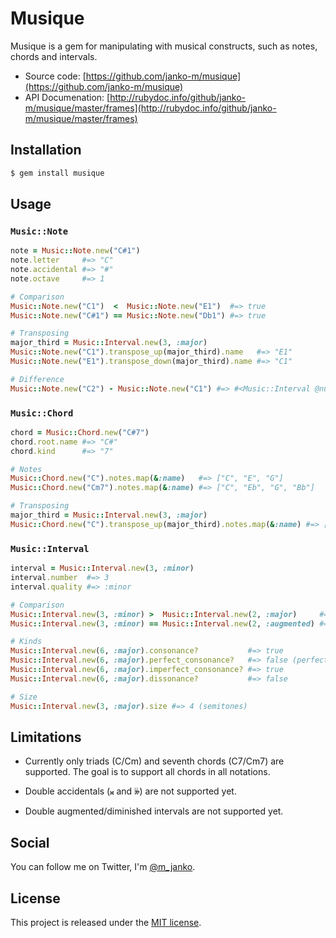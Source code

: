# Musique

Musique is a gem for manipulating with musical constructs, such as notes,
chords and intervals.

* Source code: [https://github.com/janko-m/musique](https://github.com/janko-m/musique)
* API Documenation: [http://rubydoc.info/github/janko-m/musique/master/frames](http://rubydoc.info/github/janko-m/musique/master/frames)

Installation
------------

```sh
$ gem install musique
```

Usage
-----

### `Music::Note`

```rb
note = Music::Note.new("C#1")
note.letter     #=> "C"
note.accidental #=> "#"
note.octave     #=> 1

# Comparison
Music::Note.new("C1")  <  Music::Note.new("E1")  #=> true
Music::Note.new("C#1") == Music::Note.new("Db1") #=> true

# Transposing
major_third = Music::Interval.new(3, :major)
Music::Note.new("C1").transpose_up(major_third).name   #=> "E1"
Music::Note.new("E1").transpose_down(major_third).name #=> "C1"

# Difference
Music::Note.new("C2") - Music::Note.new("C1") #=> #<Music::Interval @number=8, @quality=:perfect>
```

### `Music::Chord`

```rb
chord = Music::Chord.new("C#7")
chord.root.name #=> "C#"
chord.kind      #=> "7"

# Notes
Music::Chord.new("C").notes.map(&:name)   #=> ["C", "E", "G"]
Music::Chord.new("Cm7").notes.map(&:name) #=> ["C", "Eb", "G", "Bb"]

# Transposing
major_third = Music::Interval.new(3, :major)
Music::Chord.new("C").transpose_up(major_third).notes.map(&:name) #=> ["E", "G#", "B"]
```

### `Music::Interval`

```rb
interval = Music::Interval.new(3, :minor)
interval.number  #=> 3
interval.quality #=> :minor

# Comparison
Music::Interval.new(3, :minor) >  Music::Interval.new(2, :major)     #=> true
Music::Interval.new(3, :minor) == Music::Interval.new(2, :augmented) #=> true

# Kinds
Music::Interval.new(6, :major).consonance?           #=> true
Music::Interval.new(6, :major).perfect_consonance?   #=> false (perfect consonances are 1, 4, and 5)
Music::Interval.new(6, :major).imperfect_consonance? #=> true
Music::Interval.new(6, :major).dissonance?           #=> false

# Size
Music::Interval.new(3, :major).size #=> 4 (semitones)
```

Limitations
-----------

* Currently only triads (C/Cm) and seventh chords (C7/Cm7) are supported.
  The goal is to support all chords in all notations.

* Double accidentals (𝄪 and 𝄫) are not supported yet.

* Double augmented/diminished intervals are not supported yet.

Social
------

You can follow me on Twitter, I'm [@m_janko](http://twitter.com/m_janko).

License
-------

This project is released under the [MIT license](/LICENSE).
